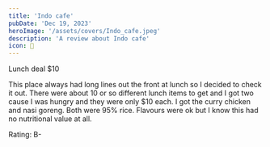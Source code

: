 ```yaml
---
title: 'Indo cafe'
pubDate: 'Dec 19, 2023'
heroImage: '/assets/covers/Indo_cafe.jpeg'
description: 'A review about Indo cafe'
icon: 🍲
---
```


Lunch deal $10

This place always had long lines out the front at lunch so I decided to check it out. There were about 10 or so different lunch items to get and I got two cause I was hungry and they were only $10 each. I got the curry chicken and nasi goreng. Both were 95% rice. Flavours were ok but I know this had no nutritional value at all.

Rating: B-
